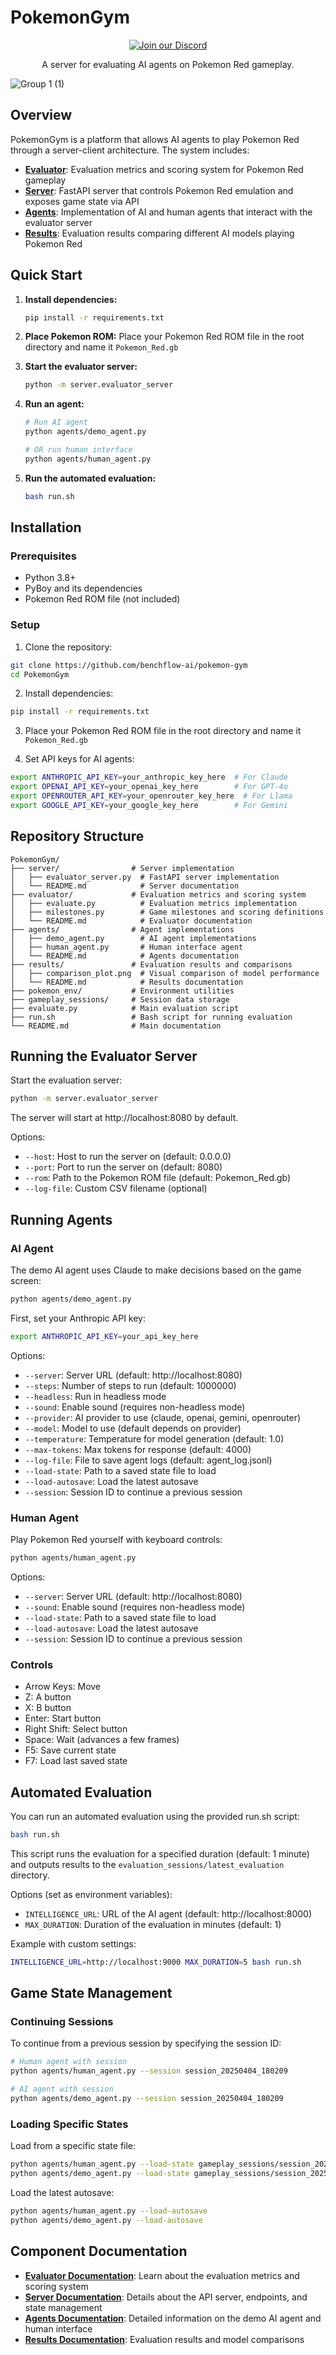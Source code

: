 # PokemonGym   
<div align="center">
  <a href="https://discord.gg/mZ9Rc8q8W3" target="_blank">
    <img src="https://img.shields.io/badge/Join%20our%20Discord-5865F2?style=for-the-badge&logo=discord&logoColor=white" alt="Join our Discord">
  </a>
  <p>
    A server for evaluating AI agents on Pokemon Red gameplay.
  </p>
  
</div>




![Group 1 (1)](./results/comparison_plot.png)

## Overview

PokemonGym is a platform that allows AI agents to play Pokemon Red through a server-client architecture. The system includes:

- **[Evaluator](./evaluator/README.md)**: Evaluation metrics and scoring system for Pokemon Red gameplay
- **[Server](./server/README.md)**: FastAPI server that controls Pokemon Red emulation and exposes game state via API
- **[Agents](./agents/README.md)**: Implementation of AI and human agents that interact with the evaluator server
- **[Results](./results/README.md)**: Evaluation results comparing different AI models playing Pokemon Red

## Quick Start

1. **Install dependencies:**
   ```bash
   pip install -r requirements.txt
   ```

2. **Place Pokemon ROM:**
   Place your Pokemon Red ROM file in the root directory and name it `Pokemon_Red.gb`

3. **Start the evaluator server:**
   ```bash
   python -m server.evaluator_server
   ```

4. **Run an agent:**
   ```bash
   # Run AI agent
   python agents/demo_agent.py
   
   # OR run human interface
   python agents/human_agent.py
   ```

5. **Run the automated evaluation:**
   ```bash
   bash run.sh
   ```

## Installation

### Prerequisites

- Python 3.8+
- PyBoy and its dependencies
- Pokemon Red ROM file (not included)

### Setup

1. Clone the repository:
```bash
git clone https://github.com/benchflow-ai/pokemon-gym
cd PokemonGym
```

2. Install dependencies:
```bash
pip install -r requirements.txt
```

3. Place your Pokemon Red ROM file in the root directory and name it `Pokemon_Red.gb`

4. Set API keys for AI agents:
```bash
export ANTHROPIC_API_KEY=your_anthropic_key_here  # For Claude
export OPENAI_API_KEY=your_openai_key_here        # For GPT-4o
export OPENROUTER_API_KEY=your_openrouter_key_here  # For Llama
export GOOGLE_API_KEY=your_google_key_here        # For Gemini
```

## Repository Structure

```
PokemonGym/
├── server/                # Server implementation
│   ├── evaluator_server.py  # FastAPI server implementation
│   └── README.md            # Server documentation
├── evaluator/             # Evaluation metrics and scoring system
│   ├── evaluate.py          # Evaluation metrics implementation
│   ├── milestones.py        # Game milestones and scoring definitions
│   └── README.md            # Evaluator documentation
├── agents/                # Agent implementations
│   ├── demo_agent.py        # AI agent implementations
│   ├── human_agent.py       # Human interface agent
│   └── README.md            # Agents documentation
├── results/               # Evaluation results and comparisons
│   ├── comparison_plot.png  # Visual comparison of model performance
│   └── README.md            # Results documentation
├── pokemon_env/           # Environment utilities
├── gameplay_sessions/     # Session data storage
├── evaluate.py            # Main evaluation script
├── run.sh                 # Bash script for running evaluation
└── README.md              # Main documentation
```

## Running the Evaluator Server

Start the evaluation server:

```bash
python -m server.evaluator_server
```

The server will start at http://localhost:8080 by default.

Options:
- `--host`: Host to run the server on (default: 0.0.0.0)
- `--port`: Port to run the server on (default: 8080)
- `--rom`: Path to the Pokemon ROM file (default: Pokemon_Red.gb)
- `--log-file`: Custom CSV filename (optional)

## Running Agents

### AI Agent

The demo AI agent uses Claude to make decisions based on the game screen:

```bash
python agents/demo_agent.py
```

First, set your Anthropic API key:
```bash
export ANTHROPIC_API_KEY=your_api_key_here
```

Options:
- `--server`: Server URL (default: http://localhost:8080)
- `--steps`: Number of steps to run (default: 1000000)
- `--headless`: Run in headless mode
- `--sound`: Enable sound (requires non-headless mode)
- `--provider`: AI provider to use (claude, openai, gemini, openrouter)
- `--model`: Model to use (default depends on provider)
- `--temperature`: Temperature for model generation (default: 1.0)
- `--max-tokens`: Max tokens for response (default: 4000)
- `--log-file`: File to save agent logs (default: agent_log.jsonl)
- `--load-state`: Path to a saved state file to load
- `--load-autosave`: Load the latest autosave
- `--session`: Session ID to continue a previous session

### Human Agent

Play Pokemon Red yourself with keyboard controls:

```bash
python agents/human_agent.py
```

Options:
- `--server`: Server URL (default: http://localhost:8080)
- `--sound`: Enable sound (requires non-headless mode)
- `--load-state`: Path to a saved state file to load
- `--load-autosave`: Load the latest autosave
- `--session`: Session ID to continue a previous session

### Controls

- Arrow Keys: Move
- Z: A button
- X: B button
- Enter: Start button
- Right Shift: Select button
- Space: Wait (advances a few frames)
- F5: Save current state
- F7: Load last saved state

## Automated Evaluation

You can run an automated evaluation using the provided run.sh script:

```bash
bash run.sh
```

This script runs the evaluation for a specified duration (default: 1 minute) and outputs results to the `evaluation_sessions/latest_evaluation` directory.

Options (set as environment variables):
- `INTELLIGENCE_URL`: URL of the AI agent (default: http://localhost:8000)
- `MAX_DURATION`: Duration of the evaluation in minutes (default: 1)

Example with custom settings:
```bash
INTELLIGENCE_URL=http://localhost:9000 MAX_DURATION=5 bash run.sh
```

## Game State Management

### Continuing Sessions

To continue from a previous session by specifying the session ID:

```bash
# Human agent with session
python agents/human_agent.py --session session_20250404_180209

# AI agent with session
python agents/demo_agent.py --session session_20250404_180209
```

### Loading Specific States

Load from a specific state file:
```bash
python agents/human_agent.py --load-state gameplay_sessions/session_20250404_180209/final_state.state
python agents/demo_agent.py --load-state gameplay_sessions/session_20250404_180209/final_state.state
```

Load the latest autosave:
```bash
python agents/human_agent.py --load-autosave
python agents/demo_agent.py --load-autosave
```

## Component Documentation

- [**Evaluator Documentation**](./evaluator/README.md): Learn about the evaluation metrics and scoring system
- [**Server Documentation**](./server/README.md): Details about the API server, endpoints, and state management
- [**Agents Documentation**](./agents/README.md): Detailed information on the demo AI agent and human interface
- [**Results Documentation**](./results/README.md): Evaluation results and model comparisons
